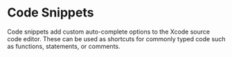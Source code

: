# Code Snippets

Code snippets add custom auto-complete options to the Xcode source code editor. These can be used as
shortcuts for commonly typed code such as functions, statements, or comments.
